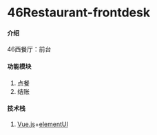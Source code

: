 # 46Restaurant-frontdesk

#### 介绍
46西餐厅：前台

#### 功能模块
1. 点餐
2. 结账



#### 技术栈

1. [Vue.js](https://cn.vuejs.org/)+[elementUI](https://element.eleme.cn/#/zh-CN/component/menu)
